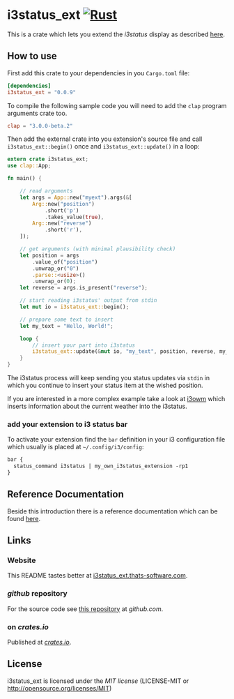 # i3status_ext [![Rust](https://github.com/fightling/i3status_ext/actions/workflows/rust.yml/badge.svg)](https://github.com/fightling/i3status_ext/actions/workflows/rust.yml)

This is a crate which lets you extend the *i3status* display as described [here](https://i3wm.org/docs/i3status.html#_external_scripts_programs_with_i3status).

## How to use

First add this crate to your dependencies in you `Cargo.toml` file:

```toml
[dependencies]
i3status_ext = "0.0.9"
```

To compile the following sample code you will need to add the `clap` program arguments crate too.

```toml
clap = "3.0.0-beta.2"
```

Then add the external crate into you extension's source file and call `i3status_ext::begin()` once and `i3status_ext::update()` in a loop:

```rust
extern crate i3status_ext;
use clap::App;

fn main() {

    // read arguments
    let args = App::new("myext").args(&[
        Arg::new("position")
            .short('p')
            .takes_value(true),
        Arg::new("reverse")
            .short('r'),
    ]);

    // get arguments (with minimal plausibility check)
    let position = args
        .value_of("position")
        .unwrap_or("0")
        .parse::<usize>()
        .unwrap_or(0);
    let reverse = args.is_present("reverse");

    // start reading i3status' output from stdin
    let mut io = i3status_ext::begin();

    // prepare some text to insert
    let my_text = "Hello, World!";

    loop {
        // insert your part into i3status
        i3status_ext::update(&mut io, "my_text", position, reverse, my_text);
    }
}
```

The i3status process will keep sending you status updates via `stdin` in which you continue to insert your status item at the wished position.

If you are interested in a more complex example take a look at [i3owm](https://github.com/fightling/i3owm) which inserts information about the current weather into the i3status.

### add your extension to i3 status bar

To activate your extension find the `bar` definition in your i3 configuration file which usually is placed at `~/.config/i3/config`:

```i3
bar {
  status_command i3status | my_own_i3status_extension -rp1
}
```

## Reference Documentation

Beside this introduction there is a reference documentation which can be found [here](https://docs.rs/i3status_ext).

## Links

### Website

This README tastes better at [i3status_ext.thats-software.com](http://i3status_ext.thats-software.com).

### *github* repository

For the source code see [this repository](https://github.com/fightling/i3status_ext) at *github.com*.

### on *crates.io*

Published at [*crates.io*](https://crates.io/crates/i3status_ext).

## License

i3status_ext is licensed under the *MIT license* (LICENSE-MIT or http://opensource.org/licenses/MIT)
